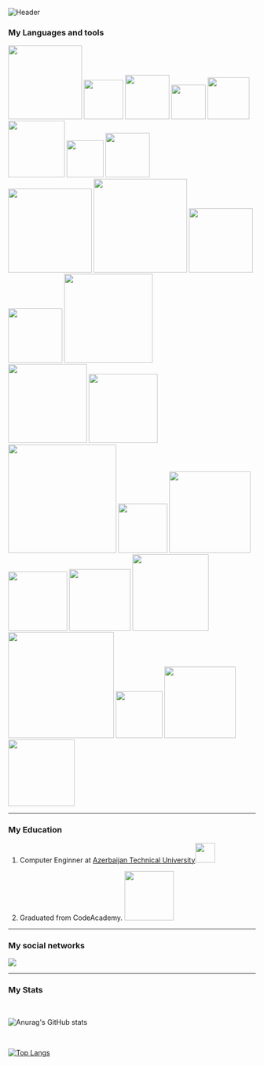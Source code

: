 ![Header](https://user-images.githubusercontent.com/71330310/184869725-f979dc49-4b17-4a82-8323-c44e8bdd3bd6.png)


<!-- <img alt="GIF" src="https://c.tenor.com/NOYF3f82b_gAAAAC/programmer.gif" /> -->

### My Languages and tools

<span><img width="150" src="https://img.shields.io/badge/JavaScript-F7DF1E?style=for-the-badge&logo=JavaScript&logoColor=white" /></span>
<span><img width="80" src="https://img.shields.io/badge/CSS-239120?&style=for-the-badge&logo=css3&logoColor=white"></span>
<span><img width="90" src="https://img.shields.io/badge/HTML-239120?style=for-the-badge&logo=html5&logoColor=white"></span>
<span><img width="70" src="https://img.shields.io/badge/C%23-239120?style=for-the-badge&logo=c-sharp&logoColor=white"></span>
<span><img width="85" src="https://img.shields.io/badge/.NET-5C2D91?style=for-the-badge&logo=.net&logoColor=white"></span>
<span><img width="115" src="https://img.shields.io/badge/Node.js-43853D?style=for-the-badge&logo=node.js&logoColor=white"></span>
<span><img width="75" src="https://img.shields.io/badge/JSS-F7DF1E?style=for-the-badge&logo=JSS&logoColor=white"></span>
<span><img width="90" src="https://img.shields.io/badge/Sass-CC6699?style=for-the-badge&logo=sass&logoColor=white"></span><br/>
<span><img width="170" src="https://img.shields.io/badge/Markdown-000000?style=for-the-badge&logo=markdown&logoColor=white"></span>
<span><img width="190" src="https://img.shields.io/badge/Shell_Script-121011?style=for-the-badge&logo=gnu-bash&logoColor=white"></span>
<span><img width="130" src="https://img.shields.io/badge/Express.js-404D59?style=for-the-badge"></span>
<span><img width="110" src="https://img.shields.io/badge/React-20232A?style=for-the-badge&logo=react&logoColor=61DAFB"></span>
<span><img width="180" src="https://img.shields.io/badge/React_Native-20232A?style=for-the-badge&logo=react&logoColor=61DAFB"></span><br/>
<span><img width="160" src="https://img.shields.io/badge/Tailwind_CSS-38B2AC?style=for-the-badge&logo=tailwind-css&logoColor=white"></span>
<span><img width="140" src="https://img.shields.io/badge/Bootstrap-563D7C?style=for-the-badge&logo=bootstrap&logoColor=white"></span>
<span><img width="220" src="https://img.shields.io/badge/styled--components-DB7093?style=for-the-badge&logo=styled-components&logoColor=white"></span>
<span><img width="100" src="https://img.shields.io/badge/Redux-593D88?style=for-the-badge&logo=redux&logoColor=white"></span>
<span><img width="165" src="https://img.shields.io/badge/React_Router-CA4245?style=for-the-badge&logo=react-router&logoColor=white"></span><br/>
<span><img width="120" src="https://img.shields.io/badge/Netlify-00C7B7?style=for-the-badge&logo=netlify&logoColor=white"></span>
<span><img width="125" src="https://img.shields.io/badge/Heroku-430098?style=for-the-badge&logo=heroku&logoColor=white"></span>
<span><img width="155" src="https://img.shields.io/badge/Microsoft-666666?style=for-the-badge&logo=microsoft&logoColor=white"></span>
<span><img width="215" src="https://img.shields.io/badge/json%20web%20tokens-323330?style=for-the-badge&logo=json-web-tokens&logoColor=pink"></span>
<span><img width="95" src="https://img.shields.io/badge/Jest-323330?style=for-the-badge&logo=Jest&logoColor=white"></span>
<span><img width="145" src="https://img.shields.io/badge/travis_CI-3EAAAF?style=for-the-badge&logo=travisci&logoColor=white"></span>
<span><img width="135" src="https://img.shields.io/badge/Vercel-000000?style=for-the-badge&logo=vercel&logoColor=white"></span>

<hr/>
 
### My Education
 
<ol>
 <li><p>Computer Enginner at <a href="http://aztu.edu.az/azp/">Azerbaijan Technical University</a><img src="https://media0.giphy.com/media/VGbpeD8L7QFFprYzG2/giphy.gif?cid=790b76115400c2e018ea4ffebbc8176f1ef72efc587127d2&rid=giphy.gif&ct=s" width="40"></p></li>
 <li>Graduated from CodeAcademy.  <img src="https://code.edu.az/wp-content/uploads/2021/07/logo-footer.png" width="100"/></li>
</ol>

<hr/>

### My social networks

<a href="https://instagram.com/master_javascript">
<img src="https://img.shields.io/badge/Instagram-E4405F?style=for-the-badge&logo=instagram&logoColor=white">
</a> 

<hr/>

### My Stats

<span>
<br/>

![Anurag's GitHub stats](https://github-readme-stats.vercel.app/api?username=adilvelizade0&show_icons=true&theme=radical)

<br/>

[![Top Langs](https://github-readme-stats.vercel.app/api/top-langs/?username=adilvelizade0&layout=compact)](https://github.com/adilvelizade0/github-readme-stats)
</span>

<!--
<span>
<a href="https://app.daily.dev/adilvelizade"><img src="https://api.daily.dev/devcards/e981e8b0051344938ffe4fc7a4174451.png?r=ysx" width="400" alt="Adil's Dev Card"/></a>
</span>
-->
